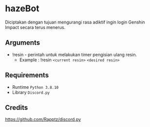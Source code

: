 # hazeBot
Diciptakan dengan tujuan mengurangi rasa adiktif ingin login Genshin Impact secara terus menerus.

## Arguments 
- !resin - perintah untuk melakukan timer pengisian ulang resin.
  - Example : !resin `<current resin>` `<desired resin>`

## Requirements
- Runtime `Python 3.8.10`
- Library `Discord.py`

## Credits
https://github.com/Rapptz/discord.py
